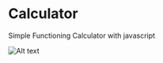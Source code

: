 # Calculator
Simple Functioning Calculator with javascript

![Alt text](/relative/path/to/calculator.jpg?raw=true "Optional Title")
